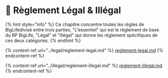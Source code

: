 # 📙 Règlement Légal & Illégal

{% hint style="info" %}
Ce chapitre concentre toutes les règles de BigLifedivisé entre trois parties, "L'essentiel" qui est le règlement de base du RP BigLife, "Légal" et "illégal" qui donne les règlement spécifiques de ces deux catégories.
{% endhint %}

{% content-ref url="../legal/reglement-legal.md" %}
[reglement-legal.md](../legal/reglement-legal.md)
{% endcontent-ref %}

{% content-ref url="../illegal/reglement-illegal.md" %}
[reglement-illegal.md](../illegal/reglement-illegal.md)
{% endcontent-ref %}
